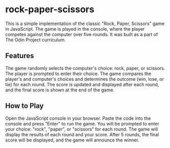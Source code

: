 # rock-paper-scissors
This is a simple implementation of the classic "Rock, Paper, Scissors" game in JavaScript. The game is played in the console, where the player competes against the computer over five rounds. It was built as a part of The Odin Project curriculum.

## Features
The game randomly selects the computer's choice: rock, paper, or scissors.
The player is prompted to enter their choice.
The game compares the player's and computer's choices and determines the outcome (win, lose, or tie) for each round.
The score is updated and displayed after each round, and the final score is shown at the end of the game.

## How to Play
Open the JavaScript console in your browser.
Paste the code into the console and press "Enter" to run the game.
You will be prompted to enter your choice: "rock", "paper", or "scissors" for each round.
The game will display the results of each round and your score.
After 5 rounds, the final score will be displayed, and the game will announce the winner.

